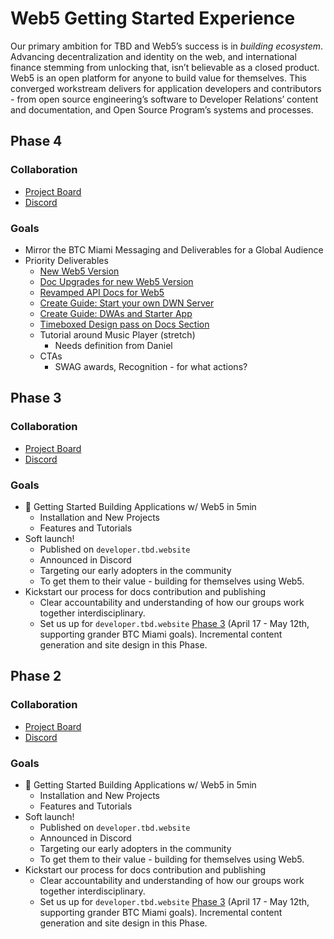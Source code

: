 # Web5 Getting Started Experience

Our primary ambition for TBD and Web5’s success is in *building ecosystem*. Advancing decentralization and identity on the web, and international finance stemming from unlocking that, isn’t believable as a closed product. Web5 is an open platform for anyone to build value for themselves. This converged workstream delivers for application developers and contributors - from open source engineering’s software to Developer Relations’ content and documentation, and Open Source Program’s systems and processes.

## Phase 4

### Collaboration
* [Project Board](https://github.com/orgs/TBD54566975/projects/10/views/9)
* [Discord](https://discord.com/channels/937858703112155166/949067751803191397)

### Goals
* Mirror the BTC Miami Messaging and Deliverables for a Global Audience
* Priority Deliverables
  * [New Web5 Version](https://github.com/orgs/TBD54566975/projects/10/views/9?pane=issue&itemId=27187488)
  * [Doc Upgrades for new Web5 Version](https://github.com/orgs/TBD54566975/projects/10/views/9?pane=issue&itemId=27189248) 
  * [Revamped API Docs for Web5](https://github.com/orgs/TBD54566975/projects/10/views/9?pane=issue&itemId=27190351)
  * [Create Guide: Start your own DWN Server](https://github.com/TBD54566975/developer.tbd.website/issues/437)
  * [Create Guide: DWAs and Starter App](https://github.com/TBD54566975/developer.tbd.website/issues/438)
  * [Timeboxed Design pass on Docs Section](https://github.com/TBD54566975/developer.tbd.website/issues/439)
  * Tutorial around Music Player (stretch)
    * Needs definition from Daniel
  * CTAs
    * SWAG awards, Recognition - for what actions?

## Phase 3

### Collaboration
* [Project Board](https://github.com/orgs/TBD54566975/projects/10)
* [Discord](https://discord.com/channels/937858703112155166/949067751803191397)

### Goals
* 🚀 Getting Started Building Applications w/ Web5 in 5min
  * Installation and New Projects
  * Features and Tutorials
* Soft launch!
  * Published on `developer.tbd.website`
  * Announced in Discord
  * Targeting our early adopters in the community
  * To get them to their value - building for themselves using Web5.
* Kickstart our process for docs contribution and publishing
  * Clear accountability and understanding of how our groups work together interdisciplinary.
  * Set us up for `developer.tbd.website` [Phase 3](https://github.com/orgs/TBD54566975/projects/10/settings/fields/33150821) (April 17 - May 12th, supporting grander BTC Miami goals). Incremental content generation and site design in this Phase.


## Phase 2

### Collaboration
* [Project Board](https://github.com/orgs/TBD54566975/projects/10)
* [Discord](https://discord.com/channels/937858703112155166/949067751803191397)

### Goals
* 🚀 Getting Started Building Applications w/ Web5 in 5min
  * Installation and New Projects
  * Features and Tutorials
* Soft launch!
  * Published on `developer.tbd.website`
  * Announced in Discord
  * Targeting our early adopters in the community
  * To get them to their value - building for themselves using Web5.
* Kickstart our process for docs contribution and publishing
  * Clear accountability and understanding of how our groups work together interdisciplinary.
  * Set us up for `developer.tbd.website` [Phase 3](https://github.com/orgs/TBD54566975/projects/10/settings/fields/33150821) (April 17 - May 12th, supporting grander BTC Miami goals). Incremental content generation and site design in this Phase.
